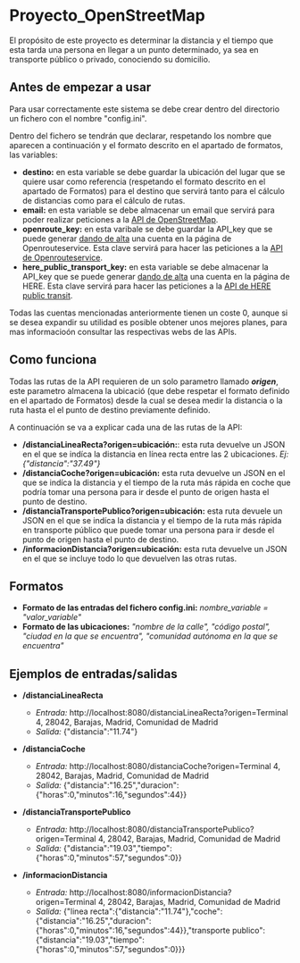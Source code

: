 # Proyecto_OpenStreetMap
El propósito de este proyecto es determinar la distancia y el tiempo que esta tarda una persona en llegar a un punto determinado, ya sea en transporte público o privado, conociendo su domicilio.

## Antes de empezar a usar
Para usar correctamente este sistema se debe crear dentro del directorio un fichero con el nombre "config.ini".

Dentro del fichero se tendrán que declarar, respetando los nombre que aparecen a continuación y el formato descrito en el apartado de formatos, las variables:
* **destino:** en esta variable se debe guardar la ubicación del lugar que se quiere usar como referencia (respetando el formato descrito en el apartado de Formatos) para el destino que servirá tanto para el cálculo de distancias como para el cálculo de rutas.
* **email:** en esta variable se debe almacenar un email que servirá para poder realizar peticiones a la [API de OpenStreetMap](https://nominatim.org/release-docs/develop/api/Overview/).
* **openroute_key:** en esta varibale se debe guardar la API_key que se puede generar [dando de alta](https://openrouteservice.org/dev/#/signup) una cuenta en la página de Openrouteservice. Esta clave servirá para hacer las peticiones a la [API de Openrouteservice](https://openrouteservice.org/dev/#/api-docs).
* **here_public_transport_key:** en esta variable se debe almacenar la API_key que se puede generar [dando de alta](https://platform.here.com/sign-up?step=verify-identity) una cuenta en la página de HERE. Esta clave servirá para hacer las peticiones a la [API de HERE public transit](https://developer.here.com/documentation/public-transit/dev_guide/index.html).

Todas las cuentas mencionadas anteriormente tienen un coste 0, aunque si se desea expandir su utilidad es posible obtener unos mejores planes, para mas informacioón consultar las respectivas webs de las APIs.
## Como funciona
Todas las rutas de la API requieren de un solo parametro llamado ***origen***, este parametro almacena la ubicació (que debe respetar el formato definido en el apartado de Formatos) desde la cual se desea medir la distancia o la ruta hasta el el punto de destino previamente definido.

A continuación se va a explicar cada una de las rutas de la API:
* **/distanciaLineaRecta?origen=ubicación:**: esta ruta devuelve un JSON en el que se indíca la distancia en línea recta entre las 2 ubicaciones. *Ej: {"distancia":"37.49"}*
* **/distanciaCoche?origen=ubicación:** esta ruta devuelve un JSON en el que se indíca la distancia y el tiempo de la ruta más rápida en coche que podría tomar una persona para ir desde el punto de origen hasta el punto de destino.
* **/distanciaTransportePublico?origen=ubicación:** esta ruta devuele un JSON en el que se indíca la distancia y el tiempo de la ruta más rápida en transporte público que puede tomar una persona para ir desde el punto de origen hasta el punto de destino.
* **/informacionDistancia?origen=ubicación:** esta ruta devuelve un JSON en el que se incluye todo lo que devuelven las otras rutas.

## Formatos
* **Formato de las entradas del fichero config.ini:** *nombre_variable = "valor_variable"*
* **Formato de las ubicaciones:** *"nombre de la calle", "código postal", "ciudad en la que se encuentra", "comunidad autónoma en la que se encuentra"*

## Ejemplos de entradas/salidas
* **/distanciaLineaRecta**
  * *Entrada:* http://localhost:8080/distanciaLineaRecta?origen=Terminal 4, 28042, Barajas, Madrid, Comunidad de Madrid
  * *Salida:* {"distancia":"11.74"}
* **/distanciaCoche**
  * *Entrada:* http://localhost:8080/distanciaCoche?origen=Terminal 4, 28042, Barajas, Madrid, Comunidad de Madrid
  * *Salida:* {"distancia":"16.25","duracion":{"horas":0,"minutos":16,"segundos":44}}

* **/distanciaTransportePublico**
  * *Entrada:* http://localhost:8080/distanciaTransportePublico?origen=Terminal 4, 28042, Barajas, Madrid, Comunidad de Madrid
  * *Salida:* {"distancia":"19.03","tiempo":{"horas":0,"minutos":57,"segundos":0}}

* **/informacionDistancia**
  * *Entrada:* http://localhost:8080/informacionDistancia?origen=Terminal 4, 28042, Barajas, Madrid, Comunidad de Madrid
  * *Salida:* {"linea recta":{"distancia":"11.74"},"coche":{"distancia":"16.25","duracion":{"horas":0,"minutos":16,"segundos":44}},"transporte publico":{"distancia":"19.03","tiempo":{"horas":0,"minutos":57,"segundos":0}}}

